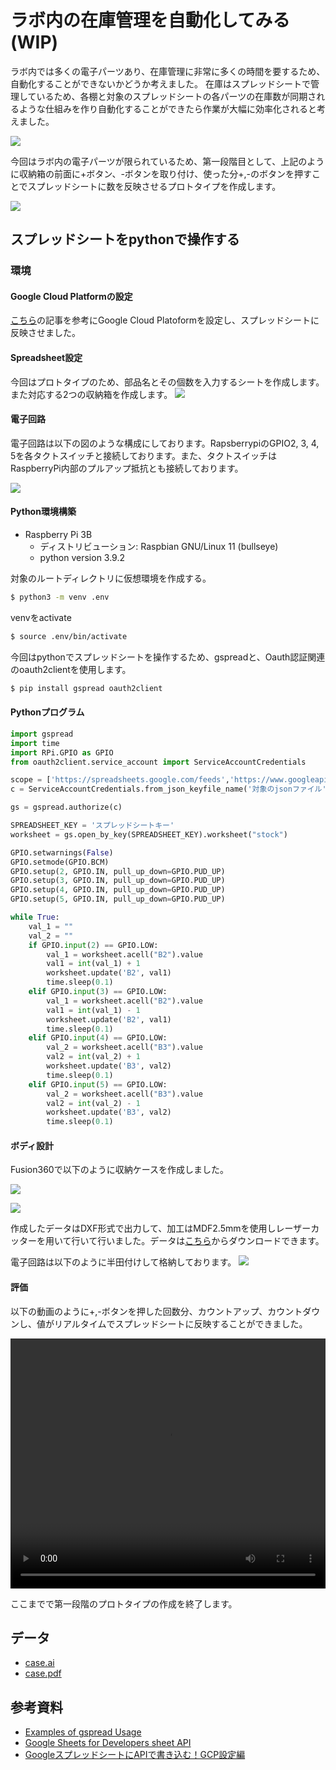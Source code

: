 <head>
  <link href="../css/extra.css" rel="stylesheet"></link>
</head>

# ラボ内の在庫管理を自動化してみる (WIP)

ラボ内では多くの電子パーツあり、在庫管理に非常に多くの時間を要するため、自動化することができないかどうか考えました。
在庫はスプレッドシートで管理しているため、各棚と対象のスプレッドシートの各パーツの在庫数が同期されるような仕組みを作り自動化することができたら作業が大幅に効率化されると考えました。

![](../images/prototype/prototype1/idea_sketch/idea_sketch.jpg#center)

今回はラボ内の電子パーツが限られているため、第一段階目として、上記のように収納箱の前面に+ボタン、-ボタンを取り付け、使った分+,-のボタンを押すことでスプレッドシートに数を反映させるプロトタイプを作成します。

![](../images/prototype/prototype1/idea_sketch/idea_sketch_2.jpg#center)

## スプレッドシートをpythonで操作する

### 環境

#### Google Cloud Platformの設定

[こちら](https://amg-solution.jp/blog/26703)の記事を参考にGoogle Cloud Platoformを設定し、スプレッドシートに反映させました。

<!-- 
- プロジェクトを作成する。

Google Cloud のコンソール画面を開いたらまず最初に新しいプロジェクトを作成します。
ナビゲーションメニューから以下の黄色い枠で囲われた部分をクリックします。
![](../images/prototype/prototype1/gcp/gcp_1.jpg#center)

プロジェクト選択・新規作成のウィンドウが表示されるため、新しいプロジェクトをクリックします。
![](../images/prototype/prototype1/gcp/gcp_2.jpg#center)

新しいプロジェクト作成ページに遷移するため、プロジェクト名を入力して作成ボタンをクリックします。
![](../images/prototype/prototype1/gcp/gcp_3.jpg#center)

プロジェクトができると、ナビゲーションバーの通知からプロジェクトを確認できるため、「プロジェクトを選択」をクリックして、作成したプロジェクトに移動しましょう。
![](../images/prototype/prototype1/gcp/gcp_4.jpg#center)

移動すると、対象のプロジェクトのダッシュボードページに遷移します。
![](../images/prototype/prototype1/gcp/gcp_5.jpg#center)

2. Spreadsheet APIとGoogle Drive APIを有効にする。

ハンバーガーメニューをクリックして「APIとサービス」-> 「ライブラリ」を選択します。
![](../images/prototype/prototype1/gcp/gcp_6.jpg#center)

以下のライブラリ検索ページが表示されるため、検索ボックスに「spreadsheet」と入力して「Google Sheets API」を表示します。
![](../images/prototype/prototype1/gcp/gcp_7.jpg#center)

Google Sheets APIを有効にするため、「有効にする」ボタンをクリックします。
![](../images/prototype/prototype1/gcp/gcp_8.jpg#center)


次に、上記と同様にGoogle Drive APIを検索して、有効化します。
![](../images/prototype/prototype1/gcp/gcp_9.jpg#center)

![](../images/prototype/prototype1/gcp/gcp_10.jpg#center)

「APIとサービス」-> 「有効なAPIとサービス」から有効化されていることを確認することができます。
![](../images/prototype/prototype1/gcp/gcp_11.jpg#center)

![](../images/prototype/prototype1/gcp/gcp_12.jpg#center)

5. 「認証情報」-> 「サービスアカウント名」-> 「役割: 編集者」, 「キータイプ: JSON」で作成する。 -->


#### Spreadsheet設定
今回はプロトタイプのため、部品名とその個数を入力するシートを作成します。また対応する2つの収納箱を作成します。
![](../images/prototype/prototype1/spreadsheet/spreadsheet_1.jpg#center)

#### 電子回路

電子回路は以下の図のような構成にしております。RapsberrypiのGPIO2, 3, 4, 5を各タクトスイッチと接続しております。また、タクトスイッチはRaspberryPi内部のプルアップ抵抗とも接続しております。

![](../images/prototype/prototype1/circuit/circuit_1.jpg#center)

#### Python環境構築
- Raspberry Pi 3B
    - ディストリビューション: Raspbian GNU/Linux 11 (bullseye)
    - python version 3.9.2

対象のルートディレクトリに仮想環境を作成する。
```bash
$ python3 -m venv .env
```

venvをactivate
```bash
$ source .env/bin/activate
```

今回はpythonでスプレッドシートを操作するため、gspreadと、Oauth認証関連のoauth2clientを使用します。
```bash
$ pip install gspread oauth2client
```

#### Pythonプログラム
```python
import gspread
import time
import RPi.GPIO as GPIO
from oauth2client.service_account import ServiceAccountCredentials

scope = ['https://spreadsheets.google.com/feeds','https://www.googleapis.com/auth/drive']
c = ServiceAccountCredentials.from_json_keyfile_name('対象のjsonファイル', scope)

gs = gspread.authorize(c)

SPREADSHEET_KEY = 'スプレッドシートキー'
worksheet = gs.open_by_key(SPREADSHEET_KEY).worksheet("stock")

GPIO.setwarnings(False)
GPIO.setmode(GPIO.BCM)
GPIO.setup(2, GPIO.IN, pull_up_down=GPIO.PUD_UP)
GPIO.setup(3, GPIO.IN, pull_up_down=GPIO.PUD_UP)
GPIO.setup(4, GPIO.IN, pull_up_down=GPIO.PUD_UP)
GPIO.setup(5, GPIO.IN, pull_up_down=GPIO.PUD_UP)

while True:
    val_1 = ""
    val_2 = ""
    if GPIO.input(2) == GPIO.LOW:
        val_1 = worksheet.acell("B2").value
        val1 = int(val_1) + 1
        worksheet.update('B2', val1)
        time.sleep(0.1)
    elif GPIO.input(3) == GPIO.LOW:
        val_1 = worksheet.acell("B2").value
        val1 = int(val_1) - 1
        worksheet.update('B2', val1)
        time.sleep(0.1)
    elif GPIO.input(4) == GPIO.LOW:
        val_2 = worksheet.acell("B3").value
        val2 = int(val_2) + 1
        worksheet.update('B3', val2)
        time.sleep(0.1)
    elif GPIO.input(5) == GPIO.LOW:
        val_2 = worksheet.acell("B3").value
        val2 = int(val_2) - 1
        worksheet.update('B3', val2)
        time.sleep(0.1)
```

#### ボディ設計

Fusion360で以下のように収納ケースを作成しました。

![](../images/prototype/prototype1/fusion360/fusion360_1.jpg#center)

![](../images/prototype/prototype1/fusion360/fusion360_2.jpg#center)

作成したデータはDXF形式で出力して、加工はMDF2.5mmを使用しレーザーカッターを用いて行いて行いました。データは[こちら](../files/prototype1/case.pdf)からダウンロードできます。

電子回路は以下のように半田付けして格納しております。
![](../images/prototype/prototype1/circuit/circuit_2.jpg#center)

#### 評価

以下の動画のように+,-ボタンを押した回数分、カウントアップ、カウントダウンし、値がリアルタイムでスプレッドシートに反映することができました。

<video width="100%" height="400px" id="center" controls>
  <source src="../videos/test/project1/prototype_1.mp4" type="video/mp4">
</video>

ここまでで第一段階のプロトタイプの作成を終了します。

## データ
- [case.ai](../files/prototype1/case.ai)
- [case.pdf](../files/prototype1/case.pdf)

## 参考資料
- [Examples of gspread Usage](https://docs.gspread.org/en/latest/user-guide.html)
- [Google Sheets for Developers sheet API](https://developers.google.com/sheets/api)
- [GoogleスプレッドシートにAPIで書き込む！GCP設定編](https://amg-solution.jp/blog/26703)

